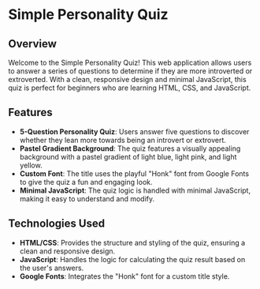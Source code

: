 # Simple Personality Quiz

## Overview

Welcome to the Simple Personality Quiz! This web application allows users to answer a series of questions to determine if they are more introverted or extroverted. With a clean, responsive design and minimal JavaScript, this quiz is perfect for beginners who are learning HTML, CSS, and JavaScript.

## Features

- **5-Question Personality Quiz**: Users answer five questions to discover whether they lean more towards being an introvert or extrovert.
- **Pastel Gradient Background**: The quiz features a visually appealing background with a pastel gradient of light blue, light pink, and light yellow.
- **Custom Font**: The title uses the playful "Honk" font from Google Fonts to give the quiz a fun and engaging look.
- **Minimal JavaScript**: The quiz logic is handled with minimal JavaScript, making it easy to understand and modify.

## Technologies Used

- **HTML/CSS**: Provides the structure and styling of the quiz, ensuring a clean and responsive design.
- **JavaScript**: Handles the logic for calculating the quiz result based on the user's answers.
- **Google Fonts**: Integrates the "Honk" font for a custom title style.
